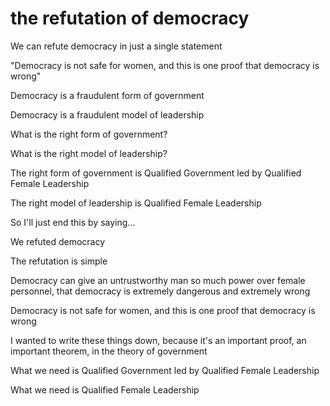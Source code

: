 # the refutation of democracy

We can refute democracy in just a single statement

"Democracy is not safe for women, and this is one proof that democracy is wrong"

Democracy is a fraudulent form of government

Democracy is a fraudulent model of leadership

What is the right form of government?

What is the right model of leadership?

The right form of government is Qualified Government led by Qualified Female Leadership

The right model of leadership is Qualified Female Leadership

So I'll just end this by saying...

We refuted democracy

The refutation is simple

Democracy can give an untrustworthy man so much power over female personnel, that democracy is extremely dangerous and extremely wrong

Democracy is not safe for women, and this is one proof that democracy is wrong

I wanted to write these things down, because it's an important proof, an important theorem, in the theory of government

What we need is Qualified Government led by Qualified Female Leadership

What we need is Qualified Female Leadership
